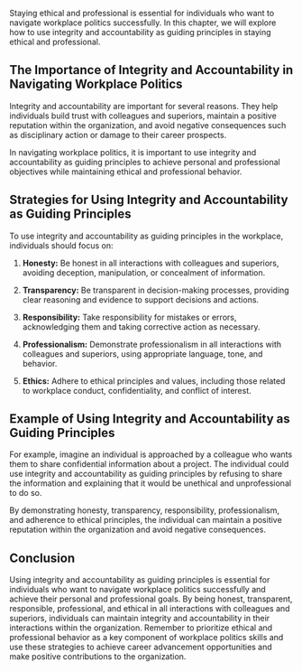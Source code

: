 
Staying ethical and professional is essential for individuals who want to navigate workplace politics successfully. In this chapter, we will explore how to use integrity and accountability as guiding principles in staying ethical and professional.

The Importance of Integrity and Accountability in Navigating Workplace Politics
-------------------------------------------------------------------------------

Integrity and accountability are important for several reasons. They help individuals build trust with colleagues and superiors, maintain a positive reputation within the organization, and avoid negative consequences such as disciplinary action or damage to their career prospects.

In navigating workplace politics, it is important to use integrity and accountability as guiding principles to achieve personal and professional objectives while maintaining ethical and professional behavior.

Strategies for Using Integrity and Accountability as Guiding Principles
-----------------------------------------------------------------------

To use integrity and accountability as guiding principles in the workplace, individuals should focus on:

1. **Honesty:** Be honest in all interactions with colleagues and superiors, avoiding deception, manipulation, or concealment of information.

2. **Transparency:** Be transparent in decision-making processes, providing clear reasoning and evidence to support decisions and actions.

3. **Responsibility:** Take responsibility for mistakes or errors, acknowledging them and taking corrective action as necessary.

4. **Professionalism:** Demonstrate professionalism in all interactions with colleagues and superiors, using appropriate language, tone, and behavior.

5. **Ethics:** Adhere to ethical principles and values, including those related to workplace conduct, confidentiality, and conflict of interest.

Example of Using Integrity and Accountability as Guiding Principles
-------------------------------------------------------------------

For example, imagine an individual is approached by a colleague who wants them to share confidential information about a project. The individual could use integrity and accountability as guiding principles by refusing to share the information and explaining that it would be unethical and unprofessional to do so.

By demonstrating honesty, transparency, responsibility, professionalism, and adherence to ethical principles, the individual can maintain a positive reputation within the organization and avoid negative consequences.

Conclusion
----------

Using integrity and accountability as guiding principles is essential for individuals who want to navigate workplace politics successfully and achieve their personal and professional goals. By being honest, transparent, responsible, professional, and ethical in all interactions with colleagues and superiors, individuals can maintain integrity and accountability in their interactions within the organization. Remember to prioritize ethical and professional behavior as a key component of workplace politics skills and use these strategies to achieve career advancement opportunities and make positive contributions to the organization.
